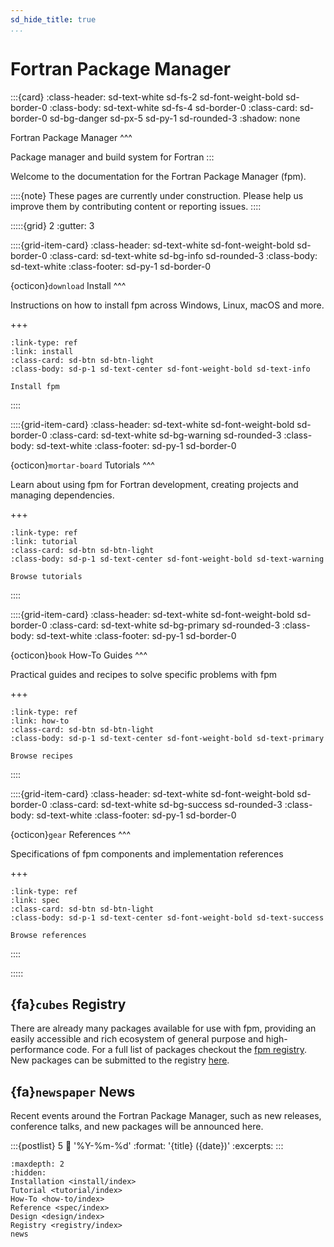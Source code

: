 ```yaml
---
sd_hide_title: true
...
```


# Fortran Package Manager

:::{card}
:class-header: sd-text-white sd-fs-2 sd-font-weight-bold sd-border-0
:class-body: sd-text-white sd-fs-4 sd-border-0
:class-card: sd-border-0 sd-bg-danger sd-px-5 sd-py-1 sd-rounded-3
:shadow: none

Fortran Package Manager
^^^

Package manager and build system for Fortran
:::

Welcome to the documentation for the Fortran Package Manager (fpm).

::::{note}
These pages are currently under construction.
Please help us improve them by contributing content or reporting issues.
::::


:::::{grid} 2
:gutter: 3

::::{grid-item-card}
:class-header: sd-text-white sd-font-weight-bold sd-border-0
:class-card: sd-text-white sd-bg-info sd-rounded-3
:class-body: sd-text-white
:class-footer: sd-py-1 sd-border-0

{octicon}`download` Install
^^^

Instructions on how to install fpm across Windows, Linux, macOS and more.

+++
```{card}
:link-type: ref
:link: install
:class-card: sd-btn sd-btn-light
:class-body: sd-p-1 sd-text-center sd-font-weight-bold sd-text-info

Install fpm
```
::::

::::{grid-item-card}
:class-header: sd-text-white sd-font-weight-bold sd-border-0
:class-card: sd-text-white sd-bg-warning sd-rounded-3
:class-body: sd-text-white
:class-footer: sd-py-1 sd-border-0

{octicon}`mortar-board` Tutorials
^^^

Learn about using fpm for Fortran development, creating projects and managing dependencies.

+++
```{card}
:link-type: ref
:link: tutorial
:class-card: sd-btn sd-btn-light
:class-body: sd-p-1 sd-text-center sd-font-weight-bold sd-text-warning

Browse tutorials
```
::::

::::{grid-item-card}
:class-header: sd-text-white sd-font-weight-bold sd-border-0
:class-card: sd-text-white sd-bg-primary sd-rounded-3
:class-body: sd-text-white
:class-footer: sd-py-1 sd-border-0

{octicon}`book` How-To Guides
^^^

Practical guides and recipes to solve specific problems with fpm

+++
```{card}
:link-type: ref
:link: how-to
:class-card: sd-btn sd-btn-light
:class-body: sd-p-1 sd-text-center sd-font-weight-bold sd-text-primary

Browse recipes
```
::::

::::{grid-item-card}
:class-header: sd-text-white sd-font-weight-bold sd-border-0
:class-card: sd-text-white sd-bg-success sd-rounded-3
:class-body: sd-text-white
:class-footer: sd-py-1 sd-border-0

{octicon}`gear` References
^^^

Specifications of fpm components and implementation references

+++
```{card}
:link-type: ref
:link: spec
:class-card: sd-btn sd-btn-light
:class-body: sd-p-1 sd-text-center sd-font-weight-bold sd-text-success

Browse references
```
::::

:::::

## {fa}`cubes` Registry

There are already many packages available for use with fpm, providing an easily accessible and rich ecosystem of general purpose and high-performance code.
For a full list of packages checkout the [fpm registry](registry/index).
New packages can be submitted to the registry [here](https://github.com/fortran-lang/fpm-registry).


## {fa}`newspaper` News

Recent events around the Fortran Package Manager, such as new releases, conference talks, and new packages will be announced here.

:::{postlist} 5
:date: '%Y-%m-%d'
:format: '{title} ({date})'
:excerpts:
:::


````{toctree}
:maxdepth: 2
:hidden:
Installation <install/index>
Tutorial <tutorial/index>
How-To <how-to/index>
Reference <spec/index>
Design <design/index>
Registry <registry/index>
news
````
